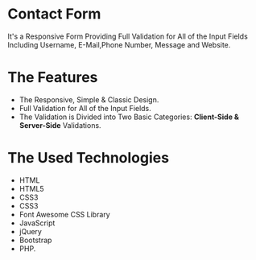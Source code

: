 # Contact Form
It's a Responsive Form Providing Full Validation for All of the Input Fields Including Username, E-Mail,Phone Number, Message and Website.

# The Features
* The Responsive, Simple & Classic Design.
* Full Validation for All of the Input Fields.
* The Validation is Divided into Two Basic Categories: **Client-Side & Server-Side** Validations.

# The Used Technologies
* HTML
* HTML5
* CSS3
* CSS3
* Font Awesome CSS Library
* JavaScript
* jQuery
* Bootstrap
* PHP.
